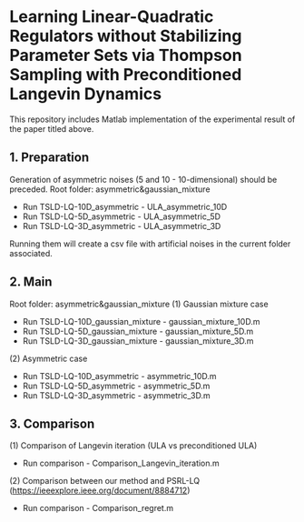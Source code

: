 # Learning Linear-Quadratic Regulators without Stabilizing Parameter Sets via Thompson Sampling with Preconditioned Langevin Dynamics

This repository includes Matlab implementation of the experimental result of the paper titled above. 

## 1. Preparation

Generation of asymmetric noises (5 and 10 - 10-dimensional) should be preceded.
Root folder: asymmetric&gaussian_mixture
   * Run TSLD-LQ-10D_asymmetric - ULA_asymmetric_10D
   * Run TSLD-LQ-5D_asymmetric - ULA_asymmetric_5D
   * Run TSLD-LQ-3D_asymmetric - ULA_asymmetric_3D

Running them will create a csv file with artificial noises in the current folder associated.

## 2. Main

Root folder: asymmetric&gaussian_mixture
(1) Gaussian mixture case
  * Run TSLD-LQ-10D_gaussian_mixture - gaussian_mixture_10D.m
  * Run TSLD-LQ-5D_gaussian_mixture - gaussian_mixture_5D.m
  * Run TSLD-LQ-3D_gaussian_mixture - gaussian_mixture_3D.m

(2) Asymmetric case
  * Run TSLD-LQ-10D_asymmetric - asymmetric_10D.m
  * Run TSLD-LQ-5D_asymmetric - asymmetric_5D.m
  * Run TSLD-LQ-3D_asymmetric - asymmetric_3D.m

## 3. Comparison

(1) Comparison of Langevin iteration (ULA vs preconditioned ULA)
  * Run comparison - Comparison_Langevin_iteration.m

(2) Comparison between our method and PSRL-LQ (https://ieeexplore.ieee.org/document/8884712)
  * Run comparison - Comparison_regret.m

